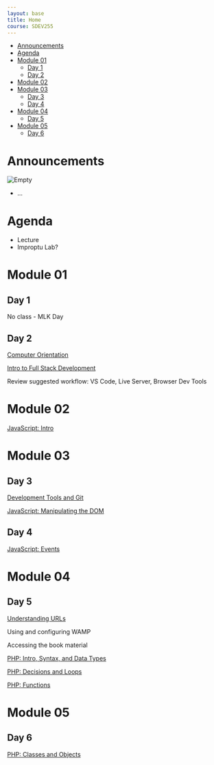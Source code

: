 ```yaml
---
layout: base
title: Home
course: SDEV255
---
```


- [Announcements](#announcements)
- [Agenda](#agenda)
- [Module 01](#module-01)
  - [Day 1](#day-1)
  - [Day 2](#day-2)
- [Module 02](#module-02)
- [Module 03](#module-03)
  - [Day 3](#day-3)
  - [Day 4](#day-4)
- [Module 04](#module-04)
  - [Day 5](#day-5)
- [Module 05](#module-05)
  - [Day 6](#day-6)

# Announcements

![Empty](https://encrypted-tbn0.gstatic.com/images?q=tbn:ANd9GcS1DRSnSPeoqsbaeBITkzKYK8rwadli-d-JcuREzOwcnx8-Zby_iVfQxargkOG1yv45TWg&usqp=CAU)

- ...

# Agenda

- Lecture
- Improptu Lab?

# Module 01

## Day 1

No class - MLK Day

## Day 2

[Computer Orientation](../common/computer_orientation.html?course=SDEV255)

[Intro to Full Stack Development](intro_full_stack_development.md)

Review suggested workflow: VS Code, Live Server, Browser Dev Tools

# Module 02

[JavaScript: Intro](javascript_intro.md)

# Module 03

## Day 3

[Development Tools and Git](../common/git.html?course=SDEV255)

[JavaScript: Manipulating the DOM](javascript_manipulating_dom.md)

## Day 4

[JavaScript: Events](javascript_events.md)

# Module 04

## Day 5

[Understanding URLs](urls.md)

Using and configuring WAMP

Accessing the book material

[PHP: Intro, Syntax, and Data Types](php_intro.md)

[PHP: Decisions and Loops](php_decisions_loops.md)

[PHP: Functions](php_functions.md)

# Module 05

## Day 6

[PHP: Classes and Objects](php_classes_objects.md)
